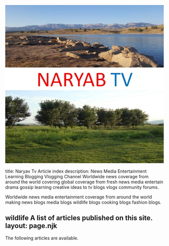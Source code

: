 ![](assets/20210813_033201_-8ynoba.jpg)

title: Naryav Tv Article index
description: News Media Entertainment Learning Blogging Vlogging Channel
Worldwide news coverage from around the world covering global coverage from fresh news media
entertain drama gossip learning creative ideas to tv blogs vlogs community forums.

Worldwide news media entertainment coverage from around the world making news blogs media blogs wildlife blogs cooking blogs fashion blogs.

wildlife A list of articles published on this site.
layout: page.njk
----------------

The following articles are available.
